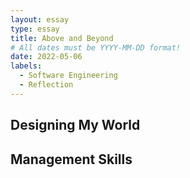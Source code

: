 ```yaml
---
layout: essay
type: essay
title: Above and Beyond
# All dates must be YYYY-MM-DD format!
date: 2022-05-06
labels:
  - Software Engineering
  - Reflection
---
```


## Designing My World

## Management Skills
